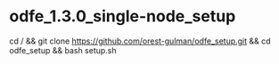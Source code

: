 # odfe_1.3.0_single-node_setup
cd / && git clone https://github.com/orest-gulman/odfe_setup.git && cd odfe_setup && bash setup.sh
